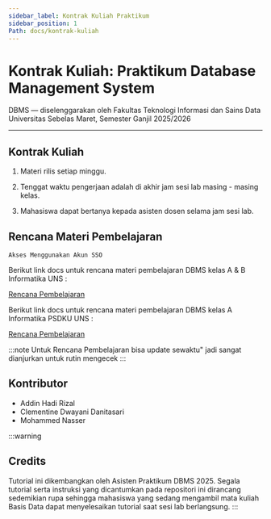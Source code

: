 ```yaml
---
sidebar_label: Kontrak Kuliah Praktikum
sidebar_position: 1
Path: docs/kontrak-kuliah
---
```


# Kontrak Kuliah: Praktikum Database Management System

DBMS — diselenggarakan oleh Fakultas Teknologi Informasi dan Sains Data Universitas Sebelas Maret, Semester Ganjil 2025/2026

---

## Kontrak Kuliah
1. Materi rilis setiap minggu.

2. Tenggat waktu pengerjaan adalah di akhir jam sesi lab masing - masing kelas.

3. Mahasiswa dapat bertanya kepada asisten dosen selama jam sesi lab.

## Rencana Materi Pembelajaran

`Akses Menggunakan Akun SSO`

Berikut link docs untuk rencana materi pembelajaran DBMS kelas A & B Informatika UNS : 

[Rencana Pembelajaran](https://docs.google.com/document/d/12enlVPoVZqyjxzEmlbZUn_WGF23gadqP/edit?usp=sharing&ouid=103843316818891282446&rtpof=true&sd=true)

Berikut link docs untuk rencana materi pembelajaran DBMS kelas A Informatika PSDKU UNS : 

[Rencana Pembelajaran](https://docs.google.com/document/d/1yVtX5jaOKqllH3fJmfUNeaQiqzRijigk/edit?usp=sharing&ouid=103843316818891282446&rtpof=true&sd=true)

:::note
Untuk Rencana Pembelajaran bisa update sewaktu" jadi sangat dianjurkan untuk rutin mengecek
:::

## Kontributor

- Addin Hadi Rizal
- Clementine Dwayani Danitasari
- Mohammed Nasser

:::warning
## Credits

Tutorial ini dikembangkan oleh Asisten Praktikum DBMS 2025. Segala tutorial serta instruksi yang dicantumkan pada repositori ini dirancang sedemikian rupa sehingga mahasiswa yang sedang mengambil mata kuliah Basis Data dapat menyelesaikan tutorial saat sesi lab berlangsung.
:::